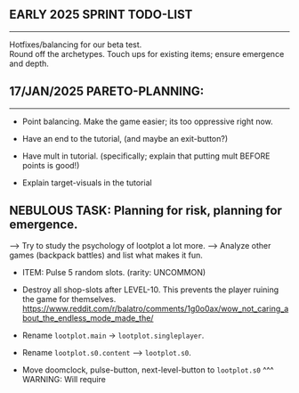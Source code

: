 


## EARLY 2025 SPRINT TODO-LIST
------------
Hotfixes/balancing for our beta test.  
Round off the archetypes.
Touch ups for existing items; ensure emergence and depth.


## 17/JAN/2025 PARETO-PLANNING:

------------------------



- Point balancing. Make the game easier; its too oppressive right now.


- Have an end to the tutorial, (and maybe an exit-button?)

- Have mult in tutorial. 
(specifically; explain that putting mult BEFORE points is good!)

- Explain target-visuals in the tutorial


## NEBULOUS TASK: Planning for risk, planning for emergence.
--> Try to study the psychology of lootplot a lot more.
--> Analyze other games (backpack battles) and list what makes it fun.


- ITEM: Pulse 5 random slots.  (rarity: UNCOMMON)


- Destroy all shop-slots after LEVEL-10.
This prevents the player ruining the game for themselves.
https://www.reddit.com/r/balatro/comments/1g0o0ax/wow_not_caring_about_the_endless_mode_made_the/


- Rename `lootplot.main` -> `lootplot.singleplayer`.
- Rename `lootplot.s0.content` --> `lootplot.s0`.
- Move doomclock, pulse-button, next-level-button to `lootplot.s0`
^^^ WARNING: Will require


